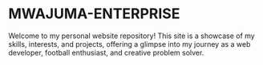 # MWAJUMA-ENTERPRISE
Welcome to my personal website repository! This site is a showcase of my skills, interests, and projects, offering a glimpse into my journey as a web developer, football enthusiast, and creative problem solver.
